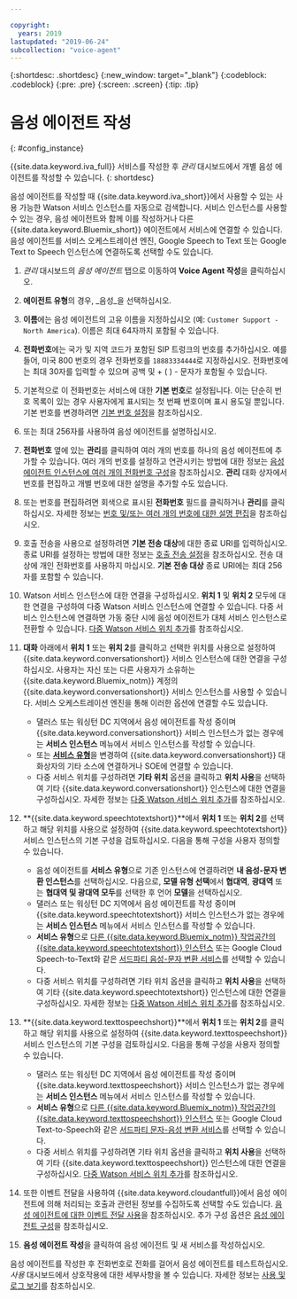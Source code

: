 ```yaml
---

copyright:
  years: 2019
lastupdated: "2019-06-24"
subcollection: "voice-agent"
---
```


{:shortdesc: .shortdesc}
{:new_window: target="_blank"}
{:codeblock: .codeblock}
{:pre: .pre}
{:screen: .screen}
{:tip: .tip}


# 음성 에이전트 작성
{: #config_instance}

{{site.data.keyword.iva_full}} 서비스를 작성한 후 _관리_ 대시보드에서 개별 음성 에이전트를 작성할 수 있습니다.
{: shortdesc}

음성 에이전트를 작성할 때 {{site.data.keyword.iva_short}}에서 사용할 수 있는 사용 가능한 Watson 서비스 인스턴스를 자동으로 검색합니다. 서비스 인스턴스를 사용할 수 있는 경우, 음성 에이전트와 함께 이를 작성하거나 다른 {{site.data.keyword.Bluemix_short}} 에이전트에서 서비스에 연결할 수 있습니다. 음성 에이전트를 서비스 오케스트레이션 엔진, Google Speech to Text 또는 Google Text to Speech 인스턴스에 연결하도록 선택할 수도 있습니다.

1. _관리_ 대시보드의 _음성 에이전트_ 탭으로 이동하여 **Voice Agent 작성**을 클릭하십시오.

1. **에이전트 유형**의 경우, _음성_을 선택하십시오.

1. **이름**에는 음성 에이전트의 고유 이름을 지정하십시오 (예: `Customer Support - North America`). 이름은 최대 64자까지 포함될 수 있습니다.

1. **전화번호**에는 국가 및 지역 코드가 포함된 SIP 트렁크의 번호를 추가하십시오. 예를 들어, 미국 800 번호의 경우 전화번호를 `18883334444`로 지정하십시오. 전화번호에는 최대 30자를 입력할 수 있으며 공백 및 + ( ) - 문자가 포함될 수 있습니다. 

1. 기본적으로 이 전화번호는 서비스에 대한 **기본 번호**로 설정됩니다. 이는 단순히 번호 목록이 있는 경우 사용자에게 표시되는 첫 번째 번호이며 표시 용도일 뿐입니다. 기본 번호를 변경하려면 [기본 번호 설정](/docs/services/voice-agent?topic=voice-agent-multi_num#primary_num)을 참조하십시오.

1. 또는 최대 256자를 사용하여 음성 에이전트를 설명하십시오. 

1. **전화번호** 옆에 있는 **관리**를 클릭하여 여러 개의 번호를 하나의 음성 에이전트에 추가할 수 있습니다. 여러 개의 번호를 설정하고 연관시키는 방법에 대한 정보는 [음성 에이전트 인스턴스에 여러 개의 전화번호 구성](/docs/services/voice-agent?topic=voice-agent-multi_num)을 참조하십시오. **관리** 대화 상자에서 번호를 편집하고 개별 번호에 대한 설명을 추가할 수도 있습니다.
    
1. 또는 번호를 편집하려면 회색으로 표시된 **전화번호** 필드를 클릭하거나 **관리**를 클릭하십시오. 자세한 정보는 [번호 및/또는 여러 개의 번호에 대한 설명 편집](/docs/services/voice-agent?topic=voice-agent-multi_num#edit_num)을 참조하십시오.
    
1. 호출 전송을 사용으로 설정하려면 **기본 전송 대상**에 대한 종료 URI를 입력하십시오. 종료 URI를 설정하는 방법에 대한 정보는 [호출 전송 설정](/docs/services/voice-agent?topic=voice-agent-call-transfer)을 참조하십시오. 전송 대상에 개인 전화번호를 사용하지 마십시오. **기본 전송 대상** 종료 URI에는 최대 256자를 포함할 수 있습니다.
    
1. Watson 서비스 인스턴스에 대한 연결을 구성하십시오. **위치 1** 및 **위치 2** 모두에 대한 연결을 구성하여 다중 Watson 서비스 인스턴스에 연결할 수 있습니다. 다중 서비스 인스턴스에 연결하면 가동 중단 시에 음성 에이전트가 대체 서비스 인스턴스로 전환할 수 있습니다. [다중 Watson 서비스 위치 추가](/docs/services/voice-agent?topic=voice-agent-disaster-recovery#add_location)를 참조하십시오.
    
1. **대화** 아래에서 **위치 1** 또는 **위치 2**를 클릭하고 선택한 위치를 사용으로 설정하여 {{site.data.keyword.conversationshort}} 서비스 인스턴스에 대한 연결을 구성하십시오. 사용자는 자신 또는 다른 사용자가 소유하는 {{site.data.keyword.Bluemix_notm}} 계정의 {{site.data.keyword.conversationshort}} 서비스 인스턴스를 사용할 수 있습니다. 서비스 오케스트레이션 엔진을 통해 이러한 옵션에 연결할 수도 있습니다.
    
   * 댈러스 또는 워싱턴 DC 지역에서 음성 에이전트를 작성 중이며 {{site.data.keyword.conversationshort}} 서비스 인스턴스가 없는 경우에는 **서비스 인스턴스** 메뉴에서 서비스 인스턴스를 작성할 수 있습니다.
   * 또는 [**서비스 유형**](/docs/services/voice-agent?topic=voice-agent-other_service#other_service)을 변경하여 {{site.data.keyword.conversationshort}} 대화상자의 기타 소스에 연결하거나 SOE에 연결할 수 있습니다.
   * 다중 서비스 위치를 구성하려면 **기타 위치** 옵션을 클릭하고 **위치 사용**을 선택하여 기타 {{site.data.keyword.conversationshort}} 인스턴스에 대한 연결을 구성하십시오. 자세한 정보는 [다중 Watson 서비스 위치 추가](/docs/services/voice-agent?topic=voice-agent-disaster-recovery#add_location)를 참조하십시오.
    
1. **{{site.data.keyword.speechtotextshort}}**에서 **위치 1** 또는 **위치 2**를 선택하고 해당 위치를 사용으로 설정하여 {{site.data.keyword.speechtotextshort}} 서비스 인스턴스의 기본 구성을 검토하십시오. 다음을 통해 구성을 사용자 정의할 수 있습니다.
   * 음성 에이전트를 **서비스 유형**으로 기존 인스턴스에 연결하려면 **내 음성-문자 변환 인스턴스**를 선택하십시오. 다음으로, **모델 유형 선택**에서 **협대역**, **광대역** 또는 **협대역 및 광대역 모두**를 선택한 후 언어 **모델**을 선택하십시오.
   * 댈러스 또는 워싱턴 DC 지역에서 음성 에이전트를 작성 중이며 {{site.data.keyword.speechtotextshort}} 서비스 인스턴스가 없는 경우에는 **서비스 인스턴스** 메뉴에서 서비스 인스턴스를 작성할 수 있습니다.
   * **서비스 유형**으로 [다른 {{site.data.keyword.Bluemix_notm}} 작업공간의 {{site.data.keyword.speechtotextshort}} 인스턴스](/docs/services/voice-agent?topic=voice-agent-other_service) 또는 Google Cloud Speech-to-Text와 같은 [서드파티 음성-문자 변환 서비스](/docs/services/voice-agent?topic=voice-agent-third-party#third-party)를 선택할 수 있습니다.
   * 다중 서비스 위치를 구성하려면 기타 위치 옵션을 클릭하고 **위치 사용**을 선택하여 기타 {{site.data.keyword.speechtotextshort}} 인스턴스에 대한 연결을 구성하십시오. 자세한 정보는 [다중 Watson 서비스 위치 추가](/docs/services/voice-agent?topic=voice-agent-disaster-recovery)를 참조하십시오.
    
1. **{{site.data.keyword.texttospeechshort}}**에서 **위치 1** 또는 **위치 2**를 클릭하고 해당 위치를 사용으로 설정하여 {{site.data.keyword.texttospeechshort}} 서비스 인스턴스의 기본 구성을 검토하십시오. 다음을 통해 구성을 사용자 정의할 수 있습니다.
   * 댈러스 또는 워싱턴 DC 지역에서 음성 에이전트를 작성 중이며 {{site.data.keyword.texttospeechshort}} 서비스 인스턴스가 없는 경우에는 **서비스 인스턴스** 메뉴에서 서비스 인스턴스를 작성할 수 있습니다.
   * **서비스 유형**으로 [다른 {{site.data.keyword.Bluemix_notm}} 작업공간의 {{site.data.keyword.texttospeechshort}} 인스턴스](/docs/services/voice-agent?topic=voice-agent-other_service) 또는 Google Cloud Text-to-Speech와 같은 [서드파티 문자-음성 변환 서비스](/docs/services/voice-agent?topic=voice-agent-third-party)를 선택할 수 있습니다.
   * 다중 서비스 위치를 구성하려면 기타 위치 옵션을 클릭하고 **위치 사용**을 선택하여 기타 {{site.data.keyword.texttospeechshort}} 인스턴스에 대한 연결을 구성하십시오. [다중 Watson 서비스 위치 추가](/docs/services/voice-agent?topic=voice-agent-disaster-recovery)를 참조하십시오.
      
1. 또한 이벤트 전달을 사용하여 {{site.data.keyword.cloudantfull}}에서 음성 에이전트에 의해 처리되는 호출과 관련된 정보를 수집하도록 선택할 수도 있습니다. [음성 에이전트에 대한 이벤트 전달 사용](/docs/services/voice-agent?topic=voice-agent-event_forwarding)을 참조하십시오. 추가 구성 옵션은 [음성 에이전트 구성](/docs/services/voice-agent?topic=voice-agent-managing#configure_va)을 참조하십시오.

1. **음성 에이전트 작성**을 클릭하여 음성 에이전트 및 새 서비스를 작성하십시오.

음성 에이전트를 작성한 후 전화번호로 전화를 걸어서 음성 에이전트를 테스트하십시오. _사용_ 대시보드에서 상호작용에 대한 세부사항을 볼 수 있습니다. 자세한 정보는 [사용 및 로그 보기](/docs/services/voice-agent?topic=voice-agent-logging)를 참조하십시오.    
